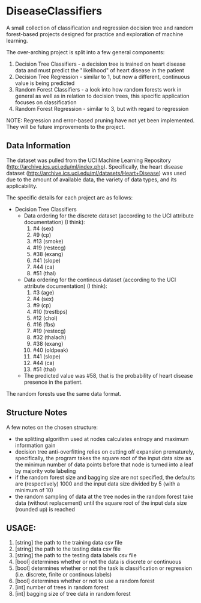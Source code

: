 # DiseaseClassifiers
A small collection of classification and regression decision tree and random forest-based projects designed for practice and exploration of machine learning.

The over-arching project is split into a few general components:
1. Decision Tree Classifiers - a decision tree is trained on heart disease data and must predict the "likelihood" of heart disease in the patient
2. Decision Tree Regression - similar to 1, but now a different, continuous value is being predicted
3. Random Forest Classifiers - a look into how random forests work in general as well as in relation to decision trees, this specific application focuses on classification
4. Random Forest Regression - similar to 3, but with regard to regression

NOTE: Regression and error-based pruning have not yet been implemented. They will be future improvements to the project.

## Data Information
The dataset was pulled from the UCI Machine Learning Repository (http://archive.ics.uci.edu/ml/index.php). Specifically, the heart disease dataset (http://archive.ics.uci.edu/ml/datasets/Heart+Disease) was used due to the amount of available data, the variety of data types, and its applicability.

The specific details for each project are as follows:
* Decision Tree Classifiers
    * Data ordering for the discrete dataset (according to the UCI attribute documentation) (I think):
        1. #4 (sex)
        2. #9 (cp)
        3. #13 (smoke)
        4. #19 (restecg)
        5. #38 (exang)
        6. #41 (slope)
        7. #44 (ca)
        8. #51 (thal)
    * Data ordering for the continous dataset (according to the UCI attribute documentation) (I think):
        1. #3 (age) 
        2. #4 (sex) 
        3. #9 (cp) 
        4. #10 (trestbps) 
        5. #12 (chol) 
        6. #16 (fbs) 
        7. #19 (restecg) 
        8. #32 (thalach) 
        9. #38 (exang) 
        10. #40 (oldpeak) 
        11. #41 (slope) 
        12. #44 (ca) 
        13. #51 (thal)
    * The predicted value was #58, that is the probability of heart disease presence in the patient.

The random forests use the same data format.

## Structure Notes
A few notes on the chosen structure:
 - the splitting algorithm used at nodes calculates entropy and maximum information gain
 - decision tree anti-overfitting relies on cutting off expansion prematurely, specifically, the program takes the square root of the input data size as the minimun number of data points before that node is turned into a leaf by majority vote labeling
 - if the random forest size and bagging size are not specified, the defaults are (respectively) 1000 and the input data size divided by 5 (with a minimum of 10)
 - the random sampling of data at the tree nodes in the random forest take data (without replacement) until the square root of the input data size (rounded up) is reached

## USAGE:
1. [string] the path to the training data csv file
2. [string] the path to the testing data csv file
3. [string] the path to the testing data labels csv file
3. [bool] determines whether or not the data is discrete or continuous
4. [bool] determines whether or not the task is classification or regression (i.e. discrete, finite or continous labels)
5. [bool] determines whether or not to use a random forest
6. [int] number of trees in random forest
7. [int] bagging size of tree data in random forest
